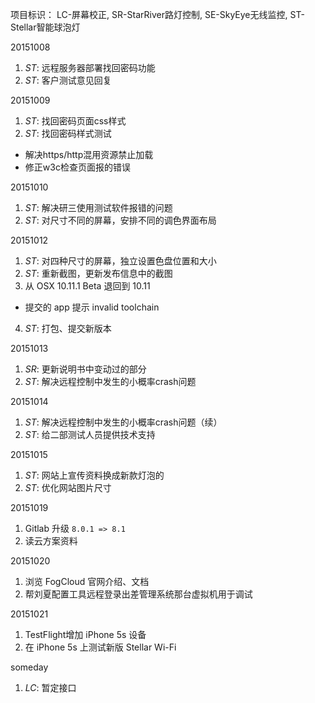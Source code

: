 项目标识： LC-屏幕校正, SR-StarRiver路灯控制, SE-SkyEye无线监控, ST-Stellar智能球泡灯

20151008

1. *ST*: 远程服务器部署找回密码功能
2. *ST*: 客户测试意见回复

20151009

1. *ST*: 找回密码页面css样式
2. *ST*: 找回密码样式测试
  - 解决https/http混用资源禁止加载
  - 修正w3c检查页面报的错误

20151010

1. *ST*: 解决研三使用测试软件报错的问题
2. *ST*: 对尺寸不同的屏幕，安排不同的调色界面布局

20151012

1. *ST*: 对四种尺寸的屏幕，独立设置色盘位置和大小
2. *ST*: 重新截图，更新发布信息中的截图
3. 从 OSX 10.11.1 Beta 退回到 10.11
  - 提交的 app 提示 invalid toolchain
4. *ST*: 打包、提交新版本

20151013

1. *SR*: 更新说明书中变动过的部分
2. *ST*: 解决远程控制中发生的小概率crash问题

20151014

1. *ST*: 解决远程控制中发生的小概率crash问题（续）
2. *ST*: 给二部测试人员提供技术支持

20151015

1. *ST*: 网站上宣传资料换成新款灯泡的
2. *ST*: 优化网站图片尺寸

20151019

1. Gitlab 升级 `8.0.1 => 8.1`
2. 读云方案资料

20151020

1. 浏览 FogCloud 官网介绍、文档
2. 帮刘夏配置工具远程登录出差管理系统那台虚拟机用于调试

20151021

1. TestFlight增加 iPhone 5s 设备
2. 在 iPhone 5s 上测试新版 Stellar Wi-Fi

someday

1. *LC*: 暂定接口


[//]: # (comment)
